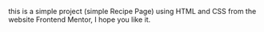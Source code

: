 this is a simple project (simple Recipe Page) using HTML and CSS from the website Frontend Mentor, I hope you like it.
